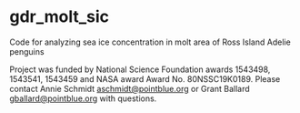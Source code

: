 # gdr_molt_sic
Code for analyzing sea ice concentration in molt area of Ross Island Adelie penguins

Project was funded by National Science Foundation awards
  1543498, 1543541, 1543459 and NASA award Award No.
  80NSSC19K0189. Please contact Annie Schmidt
  aschmidt@pointblue.org or Grant Ballard
  gballard@pointblue.org with questions.

